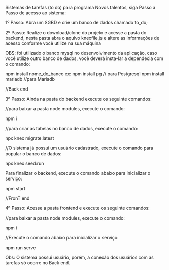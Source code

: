 Sistemas de tarefas (to do) para programa Novos talentos, siga Passo a Passo de acesso ao sistema:

1º Passo: Abra um SGBD e crie um banco de dados chamado to_do;

2º Passo: Realize o download/clone do projeto e acesse a pasta do backend, nesta pasta abra o aquivo knexfile.js e altere as informações de acesso conforme você utilize na sua máquina

OBS: foi utilizado o banco mysql no desenvolvimento da aplicação, caso você utilize outro banco de dados, você deverá insta-lar a 
dependecia com o comando:

npm install nome_do_banco
ex: npm install pg // para Postgresql
    npm install mariadb //para Mariadb

//Back end 

3º Passo: Ainda na pasta do backend execute os seguinte comandos:

//para baixar a pasta node modules, execute o comando: 

npm i

//para criar as tabelas no banco de dados, execute o comando: 

npx knex migrate:latest

//O sistema já possui um usuário cadastrado, execute o comando para popular o banco de dados: 

npx knex seed:run

Para finalizar o backend, execute o comando abaixo para inicializar o serviço: 

npm start

//FronT end 

4º Passo: Acesse a pasta frontend e execute os seguinte comandos:

//para baixar a pasta node modules, execute o comando: 

npm i

//Execute o comando abaixo para inicializar o serviço: 

npm run serve

Obs:
O sistema possui usuário, porém, a conexão dos usuários com as tarefas só ocorre no Back end. 